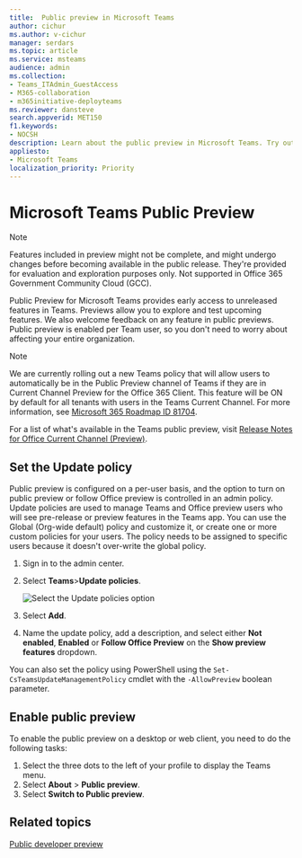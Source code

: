 ```yaml
---
title:  Public preview in Microsoft Teams
author: cichur
ms.author: v-cichur
manager: serdars
ms.topic: article
ms.service: msteams
audience: admin
ms.collection: 
- Teams_ITAdmin_GuestAccess
- M365-collaboration
- m365initiative-deployteams
ms.reviewer: dansteve
search.appverid: MET150
f1.keywords:
- NOCSH
description: Learn about the public preview in Microsoft Teams. Try out new features and provide feedback.
appliesto: 
- Microsoft Teams
localization_priority: Priority
---
```

# Microsoft Teams Public Preview

> [!NOTE]
> Features included in preview might not be complete, and might undergo changes before becoming available in the public release. They're provided for evaluation and exploration purposes only. Not supported in Office 365 Government Community Cloud (GCC).

Public Preview for Microsoft Teams provides early access to unreleased features in Teams. Previews allow you to explore and test upcoming features. We also welcome feedback on any feature in public previews. Public preview is enabled per Team user, so you don't need to worry about affecting your entire organization.

> [!NOTE]
> We are currently rolling out a new Teams policy that will allow users to automatically be in the Public Preview channel of Teams if they are in Current Channel Preview for the Office 365 Client. This feature will be ON by default for all tenants with users in the Teams Current Channel. For more information, see [Microsoft 365 Roadmap ID 81704](https://www.microsoft.com/microsoft-365/roadmap?filters=&searchterms=81704).

For a list of what's available in the Teams public preview, visit [Release Notes for Office Current Channel (Preview)](/officeupdates/current-channel-preview).

## Set the Update policy

Public preview is configured on a per-user basis, and the option to turn on public preview or follow Office preview is controlled in an admin policy. Update policies are used to manage Teams and Office preview users who will see pre-release or preview features in the Teams app. You can use the Global (Org-wide default) policy and customize it, or create one or more custom policies for your users. The policy needs to be assigned to specific users because it doesn't over-write the global policy.

1. Sign in to the admin center.
2. Select **Teams**>**Update policies**.

   ![Select the Update policies option](media/updatePolicies.png)

3. Select **Add**.
4. Name the update policy, add a description, and select either **Not enabled**, **Enabled** or **Follow Office Preview** on the **Show preview features** dropdown.

You can also set the policy using PowerShell using the `Set-CsTeamsUpdateManagementPolicy` cmdlet with the `-AllowPreview` boolean parameter.

## Enable public preview

To enable the public preview on a desktop or web client, you need to do the following tasks:

1. Select the three dots to the left of your profile to display the Teams menu.
2. Select **About** > **Public preview**.
3. Select **Switch to Public preview**.

## Related topics

[Public developer preview](/microsoftteams/platform/resources/dev-preview/developer-preview-intro)
